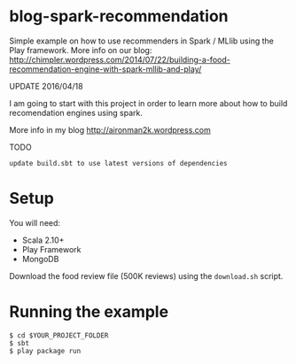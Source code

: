 blog-spark-recommendation
=========================

Simple example on how to use recommenders in Spark / MLlib using the Play framework.
More info on our blog: http://chimpler.wordpress.com/2014/07/22/building-a-food-recommendation-engine-with-spark-mllib-and-play/

UPDATE
2016/04/18

I am going to start with this project in order to learn more about how to build recomendation engines using spark.

More info in my blog http://aironman2k.wordpress.com

TODO

	update build.sbt to use latest versions of dependencies

Setup
=====

You will need:

* Scala 2.10+
* Play Framework
* MongoDB

Download the food review file (500K reviews) using the `download.sh` script.

Running the example
===================

    $ cd $YOUR_PROJECT_FOLDER
    $ sbt
    $ play package run
